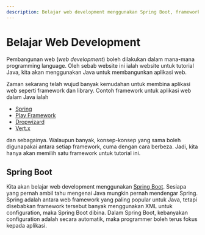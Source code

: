 ```yaml
---
description: Belajar web development menggunakan Spring Boot, framework yang paling popular dalam Java.
---
```


# Belajar Web Development

Pembangunan web (*web development*) boleh dilakukan dalam mana-mana programming
language. Oleh sebab website ini ialah website untuk tutorial Java, kita akan
menggunakan Java untuk membangunkan aplikasi web.

Zaman sekarang telah wujud banyak kemudahan untuk membina aplikasi web seperti
framework dan library. Contoh framework untuk aplikasi web dalam Java ialah

* [Spring](https://spring.io/)
* [Play Framework](https://www.playframework.com/)
* [Dropwizard](https://www.dropwizard.io/)
* [Vert.x](https://vertx.io/)

dan sebagainya. Walaupun banyak, konsep-konsep yang sama boleh digunapakai
antara setiap framework, cuma dengan cara berbeza. Jadi, kita hanya akan memilih
satu framework untuk tutorial ini.

## Spring Boot

Kita akan belajar web development menggunakan [Spring
Boot](https://spring.io/projects/spring-boot). Sesiapa yang pernah ambil tahu
mengenai Java mungkin pernah mendengar Spring. Spring adalah antara web
framework yang paling popular untuk Java, tetapi disebabkan framework tersebut
banyak menggunakan XML untuk configuration, maka Spring Boot dibina. Dalam
Spring Boot, kebanyakan configuration adalah secara automatik, maka programmer
boleh terus fokus kepada aplikasi.
